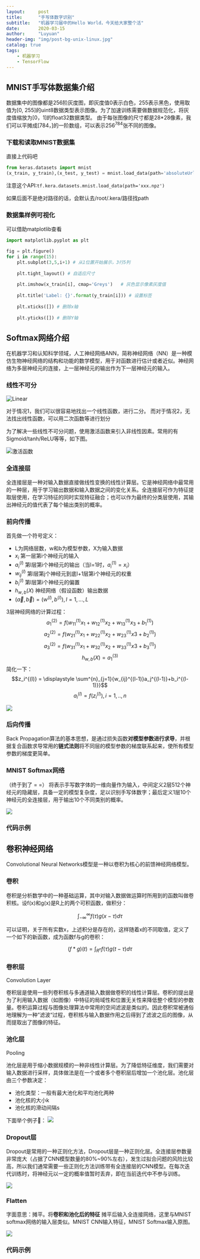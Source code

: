 ```yaml
---
layout:     post
title:      "手写体数字识别"
subtitle:   "机器学习届中的Hello World，今天给大家整个活"
date:       2020-03-15 
author:     "Luyuan"
header-img: "img/post-bg-unix-linux.jpg"
catalog: true
tags:
    - 机器学习
    - TensorFlow
---
```



## MNIST手写体数据集介绍

数据集中的图像都是256阶灰度图，即灰度值0表示白色，255表示黑色，使用取值为[0, 255]的uint8数据类型表示图像。为了加速训练需要做数据规范化，将灰度值缩放为[0，1]的float32数据类型。
由于每张图像的尺寸都是28*28像素，我们可以平摊成[784，]的一阶数组，可以表示$256^{784}$张不同的图像。

### 下载和读取MNIST数据集
直接上代码吧
```python
from keras.datasets import mnist
(x_train, y_train),(x_test, y_test) = mnist.load_data(path='absoluteUrl')
```

注意这个API:`tf.kera.datasets.mnist.load_data(path='xxx.npz')`

如果后面不是绝对路径的话，会默认去/root/.kera/路径找path

### 数据集样例可视化

可以借助matplotlib查看
```python
import matplotlib.pyplot as plt

fig = plt.figure()
for i in range(15):
    plt.subplot(3,5,i+1) # 从1位置开始展示，3行5列
    
    plt.tight_layout() # 自适应尺寸
    
    plt.imshow(x_train[i], cmap='Greys')   # 灰色显示像素灰度值 
    
    plt.title('Label: {}'.format(y_train[i])) # 设置标签
    
    plt.xticks([]) # 删除x轴
    
    plt.yticks([]) # 删除Y轴

```

## Softmax网络介绍

在机器学习和认知科学领域，人工神经网络ANN，简称神经网络（NN）是一种模仿生物神经网络的结构和功能的数学模型，用于对函数进行估计或者近似。神经网络为多层神经元的连接，上一层神经元的输出作为下一层神经元的输入。

### 线性不可分

![Linear](https://i.imgur.com/tZmFOLI.jpg)

对于情况1，我们可以很容易地找出一个线性函数，进行二分。
而对于情况2，无法找出线性函数，可以用二次函数等进行划分

为了解决一些线性不可分问题，使用激活函数来引入非线性因素。常用的有Sigmoid/tanh/ReLU等等，如下图。

![激活函数]( )
 
### 全连接层
全连接层是一种对输入数据直接做线性变换的线性计算层。它是神经网络中最常用的一种层，用于学习输出数据和输入数据之间的变化关系。全连接层可作为特征提取层使用，在学习特征的同时实现特征融合；也可以作为最终的分类层使用，其输出神经元的值代表了每个输出类别的概率。 

### 前向传播
首先做一个符号定义：
* L为网络层数，w和b为模型参数，X为输入数据
* $x_i$ 第一层第i个神经元的输入
* $a_i^{(l)}$ 第l层第i个神经元的输出（当l=1时，$a_i^{(1)}=x_i$）
* $w_{ij}^{(l)}$ 第l层第j个神经元到底l+1层第i个神经元的权重
* $b_i^{(l)}$ 第l层第i个神经元的偏置
* $h_{w,b}(X)$ 神经网络（假设函数）输出数据
* $(\vec{a},\vec{b}) = (w^{(l)},b^{(l)}),l=1,...,L$

3层神经网络的计算过程：
$$ 
    a_1^{(2)} = f(w_{11}^{(1)}x_1+w_{12}^{(1)}x_2+w_{13}^{(1)}x_3+b_1^{(1)})
$$
$$
    a_2^{(2)} = f(w_{21}^{(1)}x_1+w_{22}^{(1)}x_2+w_{23}^{(1)}x3+b_2^{(1)})
$$
$$
    a_3^{(2)} = f(w_{31}^{(1)}x_1+w_{32}^{(1)}x_2+w_{33}^{(1)}x3+b_3^{(1)})
$$
$$
    h_{w,b}(X)=a_1^{(3)}   
$$
简化一下： 
$$z_i^{(l)} = \displaystyle \sum^{n}_{j=1}{w_{ij}^{(l-1)}a_j^{(l-1)}+b_i^{(l-1)}}$$
$$a_i^{(l)}=f(z_i^{(l)}),i=1,..,n$$

![](https://i.imgur.com/xdUQg2A.jpg)


### 后向传播

Back Propagation算法的基本思想，是通过损失函数**对模型参数进行求导**，并根据复合函数求导常用的**链式法则**将不同层的模型参数的梯度联系起来，使所有模型参数的梯度更简单。

### MNIST Softmax网络

（终于到了 = =）
将表示手写数字体的一维向量作为输入，中间定义2层512个神经元的隐藏层，具备一定的模型复杂度，足以识别手写体数字；最后定义1层10个神经元的全连接层，用于输出10个不同类别的概率。

![](https://i.imgur.com/G8LK3vp.jpg)

### 代码示例



## 卷积神经网络

Convolutional Neural Networks模型是一种以卷积为核心的前馈神经网络模型。

### 卷积
卷积是分析数学中的一种基础运算，其中对输入数据做运算时所用到的函数叫做卷积核。设f(x)和g(x)是R上的两个可积函数，做积分：

$$\int_{-\infty}^{\infty}f(\tau)g(x-\tau)d\tau$$

可以证明，关于所有实数x，上述积分是存在的，这样随着x的不同取值，定义了一个如下的新函数，成为函数f与g的卷积：

$$ 
(f*g)(t) = \int_{R^n}f(\tau)g(t-\tau)d\tau
$$

### 卷积层

Convolution Layer

卷积层是使用一些列卷积核与多通道输入数据做卷积的线性计算层。卷积的提出是为了利用输入数据（如图像）中特征的局域性和位置无关性来降低整个模型的参数量。卷积运算过程与图像处理算法中常用的空间滤波是类似的。因此卷积常被通俗地理解为一种”滤波“过程，卷积核与输入数据作用之后得到了滤波之后的图像，从而提取出了图像的特征。

###  池化层

Pooling

池化层是用于缩小数据规模的一种非线性计算层。为了降低特征维度，我们需要对输入数据进行采样，具体做法是在一个或者多个卷积层后增加一个池化层。池化层由三个参数决定：

* 池化类型：一般有最大池化和平均池化两种
* 池化核的大小k
* 池化核的滑动间隔s

下面举个例子🌰：
![](https://i.imgur.com/5LsDVgk.jpg)

### Dropout层

Dropout是常用的一种正则化方法，Dropout层是一种正则化层。全连接层参数量非常庞大（占据了CNN模型数量的80%~90%左右），发生过拟合问题的风险比较高，所以我们通常需要一些正则化方法训练带有全连接层的CNN模型。在每次迭代训练时，将神经元以一定的概率值暂时丢弃，即在当前迭代中不参与训练。

![](https://i.imgur.com/X8nEAOg.jpg)

### Flatten

字面意思：摊平。将**卷积和池化后的特征** 摊平后输入全连接网络，这里与MNIST softmax网络的输入层类似。MNIST CNN输入特征，MNIST Softmax输入原图。

![](media/15845213672181.jpg)


### 代码示例

 

